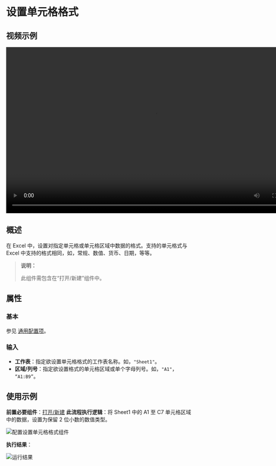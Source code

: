 # 设置单元格格式

## 视频示例

<video controls height='450px' width='800px' src="https://encooacademy.oss-cn-shanghai.aliyuncs.com/activity/trytest.mp4"></video>

## 概述

在 Excel 中，设置对指定单元格或单元格区域中数据的格式。支持的单元格式与 Excel 中支持的格式相同，如，常规、数值、货币、日期，等等。

> **说明：**
>
> 此组件需包含在“打开/新建”组件中。

## 属性

### 基本

参见 [通用配置项](../Appendix/CommonConfigurationItems.md)。

### 输入

- **工作表**：指定欲设置单元格格式的工作表名称。如，`"Sheet1"`。
- **区域/列号**：指定欲设置格式的单元格区域或单个字母列号。如，`"A1"`， `“A1:B9”`。

## 使用示例

**前置必要组件**：[打开/新建](../OfficeExcel/OpenExcel.md)
**此流程执行逻辑**：将 Sheet1 中的 A1 至 C7 单元格区域中的数据，设置为保留 2 位小数的数值类型。

![配置设置单元格格式组件](https://docimages.blob.core.chinacloudapi.cn/images/Activities/settingcellformat20210611.png)

**执行结果**：

![运行结果](https://docimages.blob.core.chinacloudapi.cn/images/Activities/runresult20210611.png)
